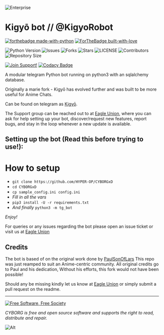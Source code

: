 ![Enterprise](https://i.imgur.com/IYqzviU.jpg)
# Kigyō bot // @KigyoRobot

[![forthebadge made-with-python](http://ForTheBadge.com/images/badges/made-with-python.svg)](https://www.python.org/)
[![ForTheBadge built-with-love](http://ForTheBadge.com/images/badges/built-with-love.svg)](https://GitHub.com/HYPER-OP/)</br>


![Python Version](https://img.shields.io/badge/python-3.8-green?style=for-the-badge&logo=appveyor)
![Issues](https://img.shields.io/github/issues/HYPER-OP/CYBORGxD?style=for-the-badge&logo=appveyor)
![Forks](https://img.shields.io/github/forks/HYPER-OP/CYBORGxD?style=for-the-badge&logo=appveyor)
![Stars](https://img.shields.io/github/stars/HYPER-OP/CYBORGxD?style=for-the-badge&logo=appveyor)
![LICENSE](https://img.shields.io/github/license/HYPER-OP/CYBORGxD?style=for-the-badge&logo=appveyor)
![Contributors](https://img.shields.io/github/contributors/HYPER-OP/CYBORGxD?style=for-the-badge&logo=appveyor)
![Repository Size](https://img.shields.io/github/repo-size/HYPER-OP/CYBORGxD?style=for-the-badge&logo=appveyor)</br>


[![Join Support!](https://img.shields.io/badge/Support%20Chat-EagleUnion-red)](https://t.me/YorktownEagleUnion)
[![Codacy Badge](https://app.codacy.com/project/badge/Grade/cfb691a93a064d9ea753ef2b5fccf797)](https://www.codacy.com/manual/HYPER-OP/CYBORGxD?utm_source=github.com&amp;utm_medium=referral&amp;utm_content=HYPER-OP/CYBORGxD&amp;utm_campaign=Badge_Grade)


A modular telegram Python bot running on python3 with an sqlalchemy database.

Originally a marie fork - Kigyō has evolved further and was built to be more useful for Anime Chats.

Can be found on telegram as [Kigyō](https://t.me/kigyorobot).

The Support group can be reached out to at [Eagle Union](https://t.me/YorktownEagleUnion), where you can ask for help setting up your bot, discover/request new features, report bugs, and stay in the loop whenever a new update is available.



## Setting up the bot (Read this before trying to use!):


# How to setup

- `git clone https://github.com/HYPER-OP/CYBORGxD`
- `cd CYBORGxD`
- `cp sample_config.ini config.ini`
- *Fill in all the vars*
- `pip3 install -U -r requirements.txt`
- *And finally* `python3 -m tg_bot`

*Enjoy!*


For queries or any issues regarding the bot please open an issue ticket or visit us at [Eagle Union](https://t.me/YorktownEagleUnion)  

## Credits
The bot is based of on the original work done by [PaulSonOfLars](https://github.com/PaulSonOfLars)
This repo was just reamped to suit an Anime-centric community. All original credits go to Paul and his dedication, Without his efforts, this fork would not have been possible!


Should any be missing kindly let us know at [Eagle Union](https://t.me/YorktownEagleUnion) or simply submit a pull request on the readme.


-------------------------------------------------------------------------------------


<a href="http://u.fsf.org/16e"><img src="https://static.fsf.org/nosvn/images/badges/fsfs_icons_red-bg.png" alt="Free Software, Free Society"></a>   

*CYBORG is free and open source software and supports the right to read, distribute and repair.*


![Alt](https://repobeats.axiom.co/api/embed/d2897eb81239aab92e1394b6d833b19c8dbac24c.svg "Repobeats analytics image")
